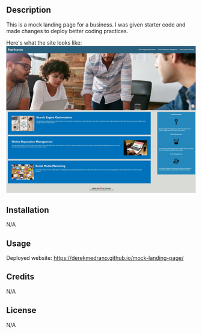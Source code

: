 # <mock-landing-page>

## Description
   This is a mock landing page for a business. I was given starter code and made changes to deploy better coding practices.

   Here's what the site looks like: ![Image of website](assets/images/siteshot.jpeg)

## Installation
N/A

## Usage
Deployed website: https://derekmedrano.github.io/mock-landing-page/

## Credits
N/A
## License
N/A